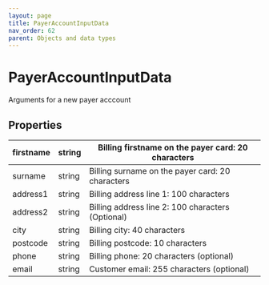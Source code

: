 ```yaml
---
layout: page
title: PayerAccountInputData
nav_order: 62
parent: Objects and data types
---
```


# PayerAccountInputDataArguments for a new payer acccount## Properties| firstname | string | Billing firstname on the payer card: 20 characters || --- | --- | --- || surname | string | Billing surname on the payer card: 20 characters || address1 | string | Billing address line 1: 100 characters || address2 | string | Billing address line 2: 100 characters (Optional) || city | string | Billing city: 40 characters || postcode | string | Billing postcode: 10 characters || phone | string | Billing phone: 20 characters (optional) || email | string | Customer email: 255 characters (optional) |